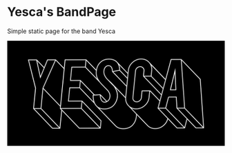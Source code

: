 # Yesca's BandPage
Simple static page for the band Yesca

![Yesca's logo](/img/yescaLogo.png?raw=true )